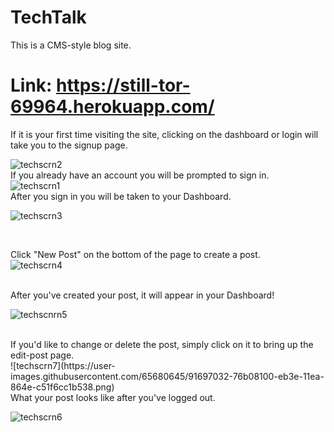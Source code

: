 # TechTalk

This is a CMS-style blog site.

# Link: https://still-tor-69964.herokuapp.com/

If it is your first time visiting the site, clicking on the dashboard or login will take you to the signup page. <br>

![techscrn2](https://user-images.githubusercontent.com/65680645/91696064-0f460180-eb3d-11ea-845d-e0f5198a5837.png)
<br>
If you already have an account you will be prompted to sign in. <br>
![techscrn1](https://user-images.githubusercontent.com/65680645/91696063-0ead6b00-eb3d-11ea-8e92-25624be8da5e.png)
<br>
After you sign in you will be taken to your Dashboard. <br>  

![techscrn3](https://user-images.githubusercontent.com/65680645/91696065-0f460180-eb3d-11ea-8c0a-1ff34f37f592.png)

<br>

Click "New Post" on the bottom of the page to create a post. <br>
![techscrn4](https://user-images.githubusercontent.com/65680645/91696066-0f460180-eb3d-11ea-9505-2b359effa714.png)

<br>
After you've created your post, it will appear in your Dashboard!

![techscnrn5](https://user-images.githubusercontent.com/65680645/91696069-0fde9800-eb3d-11ea-8e42-d2783e835ae1.png)

<br>
If you'd like to change or delete the post, simply click on it to bring up the edit-post page. <br>
![techscrn7](https://user-images.githubusercontent.com/65680645/91697032-76b08100-eb3e-11ea-864e-c51f6cc1b538.png)


<br>
What your post looks like after you've logged out. <br>

![techscrn6](https://user-images.githubusercontent.com/65680645/91696068-0fde9800-eb3d-11ea-8fae-af65c3b85941.png)

